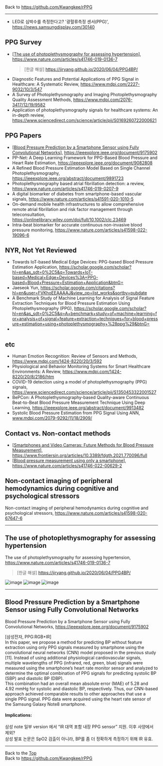 Back to https://github.com/Kwangkee/rPPG
***

- LED로 심박수를 측정한다고? '광혈류측정 센서(PPG)', https://news.samsungdisplay.com/30140


## PPG Survey
- [[The use of photoplethysmography for assessing hypertension](https://github.com/Kwangkee/rPPG/blob/main/rPPG4BP.md#the-use-of-photoplethysmography-for-assessing-hypertension)], https://www.nature.com/articles/s41746-019-0136-7
  >[한글 해설] https://jiryang.github.io/2020/06/04/PPG4BP/  
- Diagnostic Features and Potential Applications of PPG Signal in Healthcare: A Systematic Review, https://www.mdpi.com/2227-9032/10/3/547
- A Survey of Photoplethysmography and Imaging Photoplethysmography Quality Assessment Methods, https://www.mdpi.com/2076-3417/12/19/9582
- Application of photoplethysmography signals for healthcare systems: An in-depth review, https://www.sciencedirect.com/science/article/pii/S0169260722000621    

## PPG Papers
- [[Blood Pressure Prediction by a Smartphone Sensor using Fully Convolutional Networks](https://github.com/Kwangkee/rPPG/blob/main/ppg.md#blood-pressure-prediction-by-a-smartphone-sensor-using-fully-convolutional-networks)], https://ieeexplore.ieee.org/document/9175902
- PP-Net: A Deep Learning Framework for PPG-Based Blood Pressure and Heart Rate Estimation, https://ieeexplore.ieee.org/document/9082808
- A Refined Blood Pressure Estimation Model Based on Single Channel Photoplethysmography, https://ieeexplore.ieee.org/abstract/document/9891723
- Photoplethysmography based atrial fibrillation detection: a review, https://www.nature.com/articles/s41746-019-0207-9
- A digital biomarker of diabetes from smartphone-based vascular signals, https://www.nature.com/articles/s41591-020-1010-5
- On-demand mobile health infrastructures to allow comprehensive remote atrial fibrillation and risk factor management through teleconsultation, https://onlinelibrary.wiley.com/doi/full/10.1002/clc.23469
- Intra-beat biomarker for accurate continuous non-invasive blood pressure monitoring, https://www.nature.com/articles/s41598-022-19096-6  


## NYR, Not Yet Reviewed
- Towards IoT-based Medical Edge Devices: PPG-based Blood Pressure Estimation Application, https://scholar.google.com/scholar?hl=en&as_sdt=0%2C5&q=Towards+IoT-based+Medical+Edge+Devices%3A+PPG-based+Blood+Pressure+Estimation+Application&btnG=
- Jaeseok Yun, https://scholar.google.com/citations?hl=en&user=FVKhoEEAAAAJ&view_op=list_works&sortby=pubdate
- A Benchmark Study of Machine Learning for Analysis of Signal Feature Extraction Techniques for Blood Pressure Estimation Using Photoplethysmography (PPG), https://scholar.google.com/scholar?hl=en&as_sdt=0%2C5&q=A+benchmark+study+of+machine+learning+for+analysis+of+signal+feature+extraction+techniques+for+blood+pressure+estimation+using+photoplethysmography+%28ppg%29&btnG=
- 


## etc
- Human Emotion Recognition: Review of Sensors and Methods, https://www.mdpi.com/1424-8220/20/3/592
- Physiological and Behavior Monitoring Systems for Smart Healthcare Environments: A Review, https://www.mdpi.com/1424-8220/20/8/2186/htm
- COVID-19 detection using a model of photoplethysmography (PPG) signals, https://www.sciencedirect.com/science/article/pii/S1350453322001527
- BePCon: A Photoplethysmography-based Quality-aware Continuous Beat-to-Beat Blood Pressure Measurement Technique Using Deep Learning, https://ieeexplore.ieee.org/abstract/document/9913482
- Systolic Blood Pressure Estimation from PPG Signal Using ANN, www.mdpi.com/2079-9292/11/18/2909/

 
## Contact vs. Non-contact methods  
- [[Smartphones and Video Cameras: Future Methods for Blood Pressure Measurement](https://github.com/Kwangkee/rPPG/blob/main/ppg.md#blood-pressure-prediction-by-a-smartphone-sensor-using-fully-convolutional-networks)], https://www.frontiersin.org/articles/10.3389/fdgth.2021.770096/full
- [[Blood pressure measurement using only a smartphone](https://github.com/Kwangkee/rPPG/blob/main/rPPG4BP.md#blood-pressure-measurement-using-only-a-smartphone)], https://www.nature.com/articles/s41746-022-00629-2

## Non-contact imaging of peripheral hemodynamics during cognitive and psychological stressors
Non-contact imaging of peripheral hemodynamics during cognitive and psychological stressors, https://www.nature.com/articles/s41598-020-67647-6

***
## The use of photoplethysmography for assessing hypertension
The use of photoplethysmography for assessing hypertension, https://www.nature.com/articles/s41746-019-0136-7
>[한글 해설] https://jiryang.github.io/2020/06/04/PPG4BP/  

![image](https://user-images.githubusercontent.com/109835677/184668411-5d2a4533-71b6-43e0-a047-6331d8b8873f.png)
![image](https://user-images.githubusercontent.com/109835677/184668436-233ba032-1084-40da-b95a-9569de08896b.png)
![image](https://user-images.githubusercontent.com/109835677/184668584-7104bf00-2616-41e1-b00b-9c09d255c7b8.png)

***
## Blood Pressure Prediction by a Smartphone Sensor using Fully Convolutional Networks
Blood Pressure Prediction by a Smartphone Sensor using Fully Convolutional Networks, https://ieeexplore.ieee.org/document/9175902

[삼성전자, PPG:RGB+IR]   
In this paper, we propose a method for predicting BP without feature extraction using only PPG signals measured by smartphone using the convolutional neural networks (CNN) model proposed in the previous study [11]. Instead of using additional physiological cardiovascular signals, multiple wavelengths of PPG (infrared, red, green, blue) signals were measured using the smartphone’s heart rate monitor sensor and analyzed to determine the optimal combination of PPG signals for predicting systolic BP (SBP) and diastolic BP (DBP).  
This combination had an overall mean absolute error (MAE) of 5.28 and 4.92 mmHg for systolic and diastolic BP, respectively. Thus, our CNN-based approach achieved comparable results to other approaches that use a single PPG signal.
PPG data were acquired using the heart rate sensor of the Samsung Galaxy Note8 smartphone. 

#### Implications:
삼성 note 일부 version 에서 “IR 대역 포함 내장 PPG sensor” 지원. 이후 사양에서 제외?  
삼성 발표 논문은 SpO2 검출이 아니라, BP를 좀 더 정확하게 측정하기 위해 IR 유효.   


***
Back to the [Top](#papers)  
Back to https://github.com/Kwangkee/rPPG
